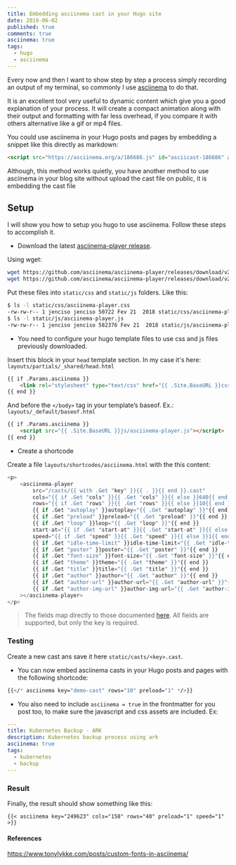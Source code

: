 ```yaml
---
title: Embedding asciinema cast in your Hugo site
date: 2019-06-02
published: true
comments: true
asciinema: true
tags:
  - hugo
  - asciinema
---
```


Every now and then I want to show step by step a process simply recording an output of my terminal, so commonly I use [asciinema](https://github.com/asciinema/asciinema) to do that.

It is an excellent tool very useful to dynamic content which give you a good explanation of your process. It will create a compact animation along with their output and formatting with far less overhead, if you compare it with others alternative like a gif or mp4 files.

You could use asciinema in your Hugo posts and pages by embedding a snippet like this directly as markdown:

```html
<script src="https://asciinema.org/a/186686.js" id="asciicast-186686" async></script>
```

Although, this method works quietly, you have another method to use asciinema in your blog site without upload the cast file on public, it is embedding the cast file

## Setup 

I will show you how to setup you hugo to use asciinema. Follow these steps to accomplish it.

* Download the latest [asciinema-player release](https://github.com/asciinema/asciinema-player/releases).

Using wget:

```sh
wget https://github.com/asciinema/asciinema-player/releases/download/v2.6.1/asciinema-player.css
wget https://github.com/asciinema/asciinema-player/releases/download/v2.6.1/asciinema-player.js
```

Put these files into `static/css` and `static/js` folders. Like this:

```sh
$ ls -l static/css/asciinema-player.css 
-rw-rw-r-- 1 jenciso jenciso 50722 Fev 21  2018 static/css/asciinema-player.css
$ ls -l static/js/asciinema-player.js 
-rw-rw-r-- 1 jenciso jenciso 582376 Fev 21  2018 static/js/asciinema-player.js
```

* You need to configure your hugo template files to use css and js files previously downloaded. 

Insert this block in your `head` template section. In my case it's here: `layouts/partials/_shared/head.html`

```html
{{ if .Params.asciinema }}
    <link rel="stylesheet" type="text/css" href="{{ .Site.BaseURL }}css/asciinema-player.css" />
{{ end }}
```
And before the `</body>` tag in your template’s baseof. Ex.: `layouts/_default/baseof.html`

```html
{{ if .Params.asciinema }}
    <script src="{{ .Site.BaseURL }}js/asciinema-player.js"></script>
{{ end }}
```

* Create a shortcode

Create a file `layouts/shortcodes/asciinema.html` with the this content:

```python
<p>
    <asciinema-player
        src="/casts/{{ with .Get "key" }}{{ . }}{{ end }}.cast"
        cols="{{ if .Get "cols" }}{{ .Get "cols" }}{{ else }}640{{ end }}"
        rows="{{ if .Get "rows" }}{{ .Get "rows" }}{{ else }}10{{ end }}"
        {{ if .Get "autoplay" }}autoplay="{{ .Get "autoplay" }}"{{ end }}
        {{ if .Get "preload" }}preload="{{ .Get "preload" }}"{{ end }}
        {{ if .Get "loop" }}loop="{{ .Get "loop" }}"{{ end }}
        start-at="{{ if .Get "start-at" }}{{ .Get "start-at" }}{{ else }}0{{ end }}"
        speed="{{ if .Get "speed" }}{{ .Get "speed" }}{{ else }}1{{ end }}"
        {{ if .Get "idle-time-limit" }}idle-time-limit="{{ .Get "idle-time-limit" }}"{{ end }}
        {{ if .Get "poster" }}poster="{{ .Get "poster" }}"{{ end }}
        {{ if .Get "font-size" }}font-size="{{ .Get "font-size" }}"{{ end }}
        {{ if .Get "theme" }}theme="{{ .Get "theme" }}"{{ end }}
        {{ if .Get "title" }}title="{{ .Get "title" }}"{{ end }}
        {{ if .Get "author" }}author="{{ .Get "author" }}"{{ end }}
        {{ if .Get "author-url" }}author-url="{{ .Get "author-url" }}"{{ end }}
        {{ if .Get "author-img-url" }}author-img-url="{{ .Get "author-img-url" }}"{{ end }}
    ></asciinema-player>
</p>
```

> The fields map directly to those documented [here](https://github.com/asciinema/asciinema-player#asciinema-player-element-attributes). All fields are supported, but only the key is required.

### Testing

Create a new cast ans save it here `static/casts/<key>.cast`.

* You can now embed asciinema casts in your Hugo posts and pages with the following shortcode:

```sh
{{</* asciinema key="demo-cast" rows="10" preload="1" */>}}
```

* You also need to include `asciinema = true` in the frontmatter for you post too, to make sure the javascript and css assets are included. Ex:

```yaml
---
title: Kubernetes Backup - ARK 
description: Kubernetes backup process using ark
asciinema: true
tags:
  - kubernetes
  - backup
---
```

### Result

Finally, the result should show something like this:

```shell
{{< asciinema key="249623" cols="158" rows="40" preload="1" speed="1" >}}
```

#### References 

https://www.tonylykke.com/posts/custom-fonts-in-asciinema/

